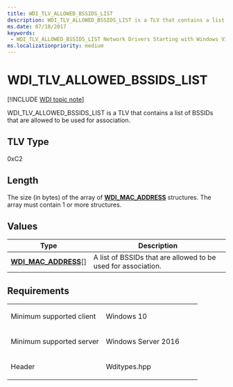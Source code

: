 ```yaml
---
title: WDI_TLV_ALLOWED_BSSIDS_LIST
description: WDI_TLV_ALLOWED_BSSIDS_LIST is a TLV that contains a list of BSSIDs that are allowed to be used for association.
ms.date: 07/18/2017
keywords:
 - WDI_TLV_ALLOWED_BSSIDS_LIST Network Drivers Starting with Windows Vista
ms.localizationpriority: medium
---
```


# WDI\_TLV\_ALLOWED\_BSSIDS\_LIST

[!INCLUDE [WDI topic note](../includes/wdi-version-warning.md)]


WDI\_TLV\_ALLOWED\_BSSIDS\_LIST is a TLV that contains a list of BSSIDs that are allowed to be used for association.

## TLV Type


0xC2

## Length


The size (in bytes) of the array of [**WDI\_MAC\_ADDRESS**](/windows-hardware/drivers/ddi/dot11wdi/ns-dot11wdi-_wdi_mac_address) structures. The array must contain 1 or more structures.

## Values


| Type                                                  | Description                                                   |
|-------------------------------------------------------|---------------------------------------------------------------|
| [**WDI\_MAC\_ADDRESS**](/windows-hardware/drivers/ddi/dot11wdi/ns-dot11wdi-_wdi_mac_address)\[\] | A list of BSSIDs that are allowed to be used for association. |

 

## Requirements

<table>
<colgroup>
<col width="50%" />
<col width="50%" />
</colgroup>
<tbody>
<tr class="odd">
<td><p>Minimum supported client</p></td>
<td><p>Windows 10</p></td>
</tr>
<tr class="even">
<td><p>Minimum supported server</p></td>
<td><p>Windows Server 2016</p></td>
</tr>
<tr class="odd">
<td><p>Header</p></td>
<td>Wditypes.hpp</td>
</tr>
</tbody>
</table>

 

